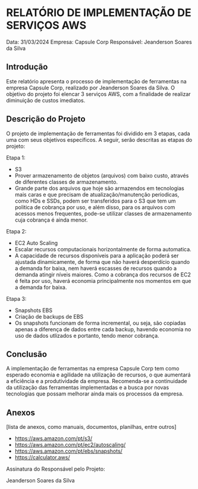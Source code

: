 # RELATÓRIO DE IMPLEMENTAÇÃO DE SERVIÇOS AWS

Data: 31/03/2024
Empresa: Capsule Corp
Responsável: Jeanderson Soares da Silva

## Introdução
Este relatório apresenta o processo de implementação de ferramentas na empresa Capsule Corp, realizado por Jeanderson Soares da Silva. O objetivo do projeto foi elencar 3 serviços AWS, com a finalidade de realizar diminuição de custos imediatos.

## Descrição do Projeto
O projeto de implementação de ferramentas foi dividido em 3 etapas, cada uma com seus objetivos específicos. A seguir, serão descritas as etapas do projeto:

Etapa 1: 
- S3
- Prover armazenamento de objetos (arquivos) com baixo custo, através de diferentes classes de armazenamento.
- Grande parte dos arquivos que hoje são armazendos em tecnologias mais caras e que precisam de atualização/manutenção periodicas, como HDs e SSDs, podem ser transferidos para o S3 que tem um politica de cobrança por uso, e além disso, para os arquivos com acessos menos frequentes, pode-se utilizar classes de armazenamento cuja cobrança é ainda menor.

Etapa 2: 
- EC2 Auto Scaling
- Escalar recursos computacionais horizontalmente de forma automatica.
- A capacidade de recursos disponíveis para a aplicação poderá ser ajustada dinamicamente, de forma que não haverá desperdício quando a demanda for baixa, nem haverá escasses de recursos quando a demanda atingir níveis maiores. Como a cobrança dos recursos de EC2 é feita por uso, haverá economia principalmente nos momentos em que a demanda for baixa.

Etapa 3: 
- Snapshots EBS
- Criação de backups de EBS
- Os snapshots funcionam de forma incremental, ou seja, são copiadas apenas a diferença de dados entre cada backup, havendo economia no uso de dados utlizados e portanto, tendo menor cobrança.

## Conclusão
A implementação de ferramentas na empresa Capsule Corp tem como esperado economia e agilidade na utilização de recursos, o que aumentará a eficiência e a produtividade da empresa. Recomenda-se a continuidade da utilização das ferramentas implementadas e a busca por novas tecnologias que possam melhorar ainda mais os processos da empresa.

## Anexos

[lista de anexos, como manuais, documentos, planilhas, entre outros]
- https://aws.amazon.com/pt/s3/
- https://aws.amazon.com/pt/ec2/autoscaling/
- https://aws.amazon.com/pt/ebs/snapshots/
- https://calculator.aws/

Assinatura do Responsável pelo Projeto:

Jeanderson Soares da Silva
